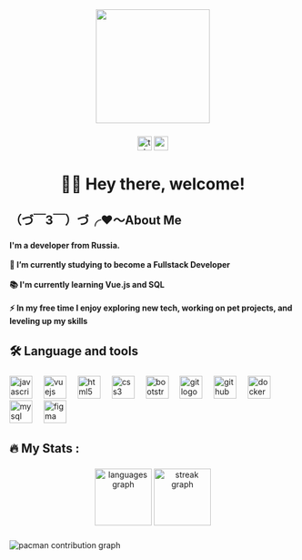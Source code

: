 <div align="center">
  <img height="200" src="https://media1.tenor.com/m/uwdvcjTWrVMAAAAd/coding-boy-coding.gif"  />
</div>

###

<div align="center">
  <img src="https://img.shields.io/static/v1?message=Telegram&logo=telegram&label=&color=2CA5E0&logoColor=white&labelColor=&style=for-the-badge" height="25" alt="telegram logo"  />
  <img src="https://img.shields.io/static/v1?message=Codepen&logo=codepen&label=&color=000000&logoColor=white&labelColor=&style=for-the-badge" height="25" alt="codepen logo"  />
</div>

###

<h1 align="center">👨‍💻 Hey there, welcome!</h1>

###

<h2 align="left">（づ￣3￣）づ╭❤️～About Me</h2>

###

<h4 align="left">I'm a developer from Russia.<br><br>    🔭 I’m currently studying to become a Fullstack Developer<br><br>    📚 I'm currently learning Vue.js and SQL<br><br>    ⚡ In my free time I enjoy exploring new tech, working on pet projects, and leveling up my skills</h4>

###

<h2 align="left">🛠 Language and tools</h2>

###

<div align="left">
  <img src="https://cdn.jsdelivr.net/gh/devicons/devicon/icons/javascript/javascript-original.svg" height="40" alt="javascript logo"  />
  <img width="12" />
  <img src="https://cdn.jsdelivr.net/gh/devicons/devicon/icons/vuejs/vuejs-original.svg" height="40" alt="vuejs logo"  />
  <img width="12" />
  <img src="https://cdn.jsdelivr.net/gh/devicons/devicon/icons/html5/html5-original.svg" height="40" alt="html5 logo"  />
  <img width="12" />
  <img src="https://cdn.jsdelivr.net/gh/devicons/devicon/icons/css3/css3-original.svg" height="40" alt="css3 logo"  />
  <img width="12" />
  <img src="https://cdn.jsdelivr.net/gh/devicons/devicon/icons/bootstrap/bootstrap-original.svg" height="40" alt="bootstrap logo"  />
  <img width="12" />
  <img src="https://cdn.jsdelivr.net/gh/devicons/devicon/icons/git/git-original.svg" height="40" alt="git logo"  />
  <img width="12" />
  <img src="https://cdn.jsdelivr.net/gh/devicons/devicon/icons/github/github-original.svg" height="40" alt="github logo"  />
  <img width="12" />
  <img src="https://cdn.jsdelivr.net/gh/devicons/devicon/icons/docker/docker-original.svg" height="40" alt="docker logo"  />
  <img width="12" />
  <img src="https://cdn.jsdelivr.net/gh/devicons/devicon/icons/mysql/mysql-original.svg" height="40" alt="mysql logo"  />
  <img width="12" />
  <img src="https://cdn.jsdelivr.net/gh/devicons/devicon/icons/figma/figma-original.svg" height="40" alt="figma logo"  />
</div>

###

<h2 align="left">🔥   My Stats :</h2>

###

<div align="center">
  <img src="https://github-readme-stats.vercel.app/api/top-langs?username=nomercyzzz&locale=en&hide_title=false&layout=compact&card_width=320&langs_count=4&theme=react&hide_border=true&order=2" height="100" alt="languages graph"  />
  <img src="https://streak-stats.demolab.com?user=nomercyzzz&locale=en&mode=daily&theme=react&hide_border=true&border_radius=5&order=3" height="100" alt="streak graph"  />
</div>

###

<picture>
  <source media="(prefers-color-scheme: dark)" srcset="https://raw.githubusercontent.com/nomercyzzz/nomercyzzz/output/pacman-contribution-graph-dark.svg">
  <source media="(prefers-color-scheme: light)" srcset="https://raw.githubusercontent.com/nomercyzzz/nomercyzzz/output/pacman-contribution-graph.svg">
  <img alt="pacman contribution graph" src="https://raw.githubusercontent.com/nomercyzzz/nomercyzzz/output/pacman-contribution-graph.svg">
</picture>

###
